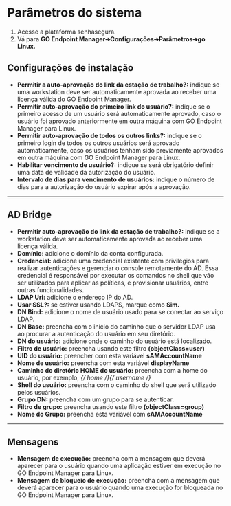 # Parâmetros do sistema

1. Acesse a plataforma senhasegura.
2. Vá para **GO Endpoint Manager➔Configurações➔Parâmetros➔go Linux.**


## Configurações de instalação

* **Permitir a auto-aprovação do link da estação de trabalho?:** indique se uma workstation deve ser automaticamente aprovada ao receber uma licença válida do GO Endpoint Manager.
* **Permitir auto-aprovação do primeiro link do usuário?:** indique se o primeiro acesso de um usuário será automaticamente aprovado, caso o usuário foi aprovado anteriormente em outra máquina com GO Endpoint Manager para Linux.
* **Permitir auto-aprovação de todos os outros links?:** indique se o primeiro login de todos os outros usuários será aprovado automaticamente, caso os usuários tenham sido previamente aprovados em outra máquina com GO Endpoint Manager para Linux.
* **Habilitar vencimento de usuário?:** indique se será obrigatório definir uma data de validade da autorização do usuário.
* **Intervalo de dias para vencimento de usuários:** indique o número de dias para a autorização do usuário expirar após a aprovação.

* * *

## AD Bridge
* **Permitir auto-aprovação do link da estação de trabalho?:** indique se a workstation deve ser automaticamente aprovada ao receber uma licença válida.
* **Domínio:** adicione o domínio da conta configurada.
* **Credencial:** adicione uma credencial existente com privilégios para realizar autenticações e gerenciar o console remotamente do AD. Essa credencial é responsável por executar os comandos no shell que vão ser utilizados para aplicar as políticas, e provisionar usuários, entre outras funcionalidades.
* **LDAP Uri:** adicione o endereço IP do AD.
* **Usar SSL?:** se estiver usando LDAPS, marque como **Sim.**
* **DN Bind:** adicione o nome de usuário usado para se conectar ao serviço LDAP.
* **DN Base:** preencha com o início do caminho que o servidor LDAP usa ao procurar a autenticação do usuário em seu diretório.
* **DN do usuário:** adicione onde o caminho do usuário está localizado.
* **Filtro de usuário:** preencha usando este filtro **(objectClass=user)**
* **UID do usuário:** preencher com esta variável **sAMAccountName**
* **Nome de usuário:** preencha com esta variável **displayName**
* **Caminho do diretório HOME do usuário:** preencha com a home do usuário, por exemplo, **{/* home */}{/* username */}**
* **Shell do usuário:** preencha com o caminho do shell que será utilizado pelos usuários.
* **Grupo DN:** preencha com um grupo para se autenticar.
* **Filtro de grupo:** preencha usando este filtro **(objectClass=group)**
* **Nome do Grupo:** preencha esta variável com **sAMAccountName**


* * *

## Mensagens

* **Mensagem de execução:** preencha com a mensagem que deverá aparecer para o usuário quando uma aplicação estiver em execução no GO Endpoint Manager para Linux.
* **Mensagem de bloqueio de execução:** preencha com a mensagem que deverá aparecer para o usuário quando uma execução for bloqueada no GO Endpoint Manager para Linux.